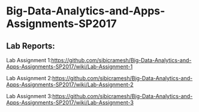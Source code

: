 # Big-Data-Analytics-and-Apps-Assignments-SP2017

## Lab Reports:

Lab Assignment 1:https://github.com/sibicramesh/Big-Data-Analytics-and-Apps-Assignments-SP2017/wiki/Lab-Assignment-1

Lab Assignment 2:https://github.com/sibicramesh/Big-Data-Analytics-and-Apps-Assignments-SP2017/wiki/Lab-Assignment-2

Lab Assignment 3:https://github.com/sibicramesh/Big-Data-Analytics-and-Apps-Assignments-SP2017/wiki/Lab-Assignment-3
